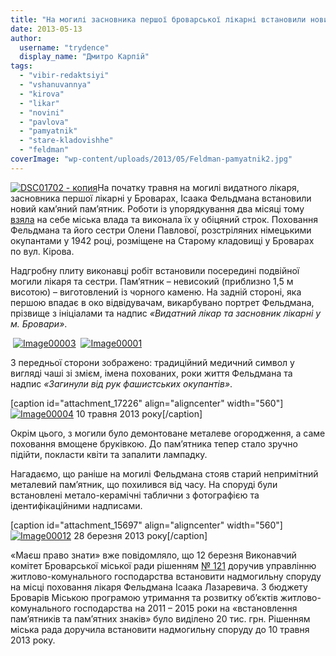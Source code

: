```yaml
---
title: "На могилі засновника першої броварської лікарні встановили новий пам’ятник"
date: 2013-05-13
author: 
  username: "trydence"
  display_name: "Дмитро Карпій"
tags: 
  - "vibir-redaktsiyi"
  - "vshanuvannya"
  - "kirova"
  - "likar"
  - "novini"
  - "pavlova"
  - "pamyatnik"
  - "stare-kladovishhe"
  - "feldman"
coverImage: "wp-content/uploads/2013/05/Feldman-pamyatnik2.jpg"
---
```


[![DSC01702 - копия](https://mpz.brovary.org/wp-content/uploads/2013/05/DSC01702-kopiya.jpg)](https://mpz.brovary.org/wp-content/uploads/2013/05/DSC01702-kopiya.jpg)На початку травня на могилі видатного лікаря, засновника першої лікарні у Броварах, Ісаака Фельдмана встановили новий кам’яний пам’ятник. Роботи із упорядкування два місяці тому [взяла](https://mpz.brovary.org/mogilu-vidatnogo-likarya-isaaka-feldmana-obitsyayut-vporyadkuvati-vzhe-tsiyeyi-vesni/) на себе міська влада та виконала їх у обіцяний строк. Поховання Фельдмана та його сестри Олени Павлової, розстріляних німецькими окупантами у 1942 році, розміщене на Старому кладовищі у Броварах по вул. Кірова.

Надгробну плиту виконавці робіт встановили посередині подвійної могили лікаря та сестри. Пам’ятник – невисокий (приблизно 1,5 м висотою) – виготовлений із чорного каменю. На задній стороні, яка першою впадає в око відвідувачам, викарбувано портрет Фельдмана, прізвище з ініціалами та надпис _«Видатний лікар та засновник лікарні у м. Бровари»_.

 [![Image00003](https://mpz.brovary.org/wp-content/uploads/2013/05/Image000031.jpg)](https://mpz.brovary.org/wp-content/uploads/2013/05/Image000031.jpg)  [![Image00001](https://mpz.brovary.org/wp-content/uploads/2013/05/Image000011.jpg)](https://mpz.brovary.org/wp-content/uploads/2013/05/Image000011.jpg)

З передньої сторони зображено: традиційний медичний символ у вигляді чаші зі змієм, імена похованих, роки життя Фельдмана та надпис _«Загинули від рук фашистських окупантів»_.

\[caption id="attachment\_17226" align="aligncenter" width="560"\][![Image00004](https://mpz.brovary.org/wp-content/uploads/2013/05/Image00004.jpg)](https://mpz.brovary.org/wp-content/uploads/2013/05/Image00004.jpg) 10 травня 2013 року\[/caption\]

Окрім цього, з могили було демонтоване металеве огородження, а саме поховання вмощене бруківкою. До пам’ятника тепер стало зручно підійти, покласти квіти та запалити лампадку.

Нагадаємо, що раніше на могилі Фельдмана стояв старий непримітний металевий пам’ятник, що похилився від часу. На споруді були встановлені метало-керамічні таблични з фотографією та ідентифікаційними надписами.

\[caption id="attachment\_15697" align="aligncenter" width="560"\][![Image00012](https://mpz.brovary.org/wp-content/uploads/2013/03/Image000121.jpg)](https://mpz.brovary.org/wp-content/uploads/2013/03/Image000121.jpg) 28 березня 2013 року\[/caption\]

«Маєш право знати» вже повідомляло, що 12 березня Виконавчий комітет Броварської міської ради рішенням [№ 121](http://docs.brovary.org/p6970/12.03.2013/121) доручив управлінню житлово-комунального господарства встановити надмогильну споруду на місці поховання лікаря Фельдмана Ісаака Лазаревича. З бюджету Броварів Міською програмою утримання та розвитку об’єктів житлово-комунального господарства на 2011 – 2015 роки на «встановлення пам’ятників та пам’ятних знаків» було виділено 20 тис. грн. Рішенням міська рада доручила встановити надмогильну споруду до 10 травня 2013 року.
